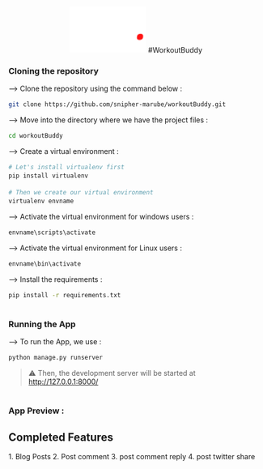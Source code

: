 <div  align="center">
  <img width="30%" src="https://github.com/snipher-marube/workoutBuddy/blob/master/static/images/img/logo.png">
  #WorkoutBuddy
</div>


### Cloning the repository

--> Clone the repository using the command below :
```bash
git clone https://github.com/snipher-marube/workoutBuddy.git

```

--> Move into the directory where we have the project files : 
```bash
cd workoutBuddy

```

--> Create a virtual environment :
```bash
# Let's install virtualenv first
pip install virtualenv

# Then we create our virtual environment
virtualenv envname

```

--> Activate the virtual environment for windows users :
```bash
envname\scripts\activate

```

--> Activate the virtual environment for Linux users :
```bash
envname\bin\activate

```

--> Install the requirements :
```bash
pip install -r requirements.txt

```

#

### Running the App

--> To run the App, we use :
```bash
python manage.py runserver

```

> ⚠ Then, the development server will be started at http://127.0.0.1:8000/

#

### App Preview :

<h2>Completed Features</h2>
  1. Blog Posts
  2. Post comment
  3. post comment reply
  4. post twitter share
  



